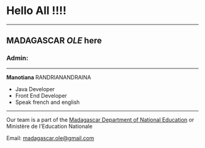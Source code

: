 # Hello All !!!!
---
## __MADAGASCAR__ *OLE* here 

### Admin:
___
__Manotiana__ RANDRIANANDRAINA  
 
 * Java Developer
 * Front End Developer
 * Speak french and english
---
Our team is a part of the [Madagascar Department of National Education](http://www.education.gov.mg/) or Ministère de l'Education Nationale  

Email: madagascar.ole@gmail.com
